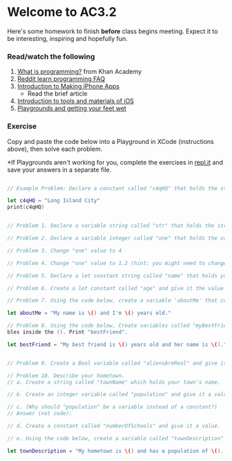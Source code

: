 # Welcome to AC3.2

Here's some homework to finish **before** class begins meeting. Expect it to be interesting, 
inspiring and hopefully fun.

### Read/watch the following

1. [What is programming?](https://www.khanacademy.org/computing/computer-programming/programming/intro-to-programming/v/programming-intro) from Khan Academy
2. [Reddit learn programming FAQ](https://www.reddit.com/r/learnprogramming/wiki/faq)
3. [Introduction to Making iPhone Apps](http://codewithchris.com/how-to-make-iphone-apps-with-no-programming-experience/)
   * Read the brief article
4. [Introduction to tools and materials of iOS](http://codewithchris.com/1-introduction-to-the-tools-and-materials/)
5. [Playgrounds and getting your feet wet](http://codewithchris.com/2-playgrounds-and-getting-your-feet-wet/)


### Exercise

Copy and paste the code below into a Playground in XCode (instructions above), then solve each problem.

  *If Playgrounds aren't working for you, complete the exercises in [repl.it](https://repl.it/languages/swift) 
and save your answers in a separate file.

```swift

// Example Problem: Declare a constant called "c4qHQ" that holds the string "Long Island City". Print "c4qHQ"

let c4qHQ = "Long Island City"
print(c4qHQ)


// Problem 1. Declare a variable string called "str" that holds the string "Hello, Playground"

// Problem 2. Declare a variable integer called "one" that holds the value 1

// Problem 3. Change "one" value to 4

// Problem 4. Change "one" value to 1.2 (hint: you might need to change "one"'s declaration first)

// Problem 5. Declare a let constant string called "name" that holds your full name.

// Problem 6. Create a let constant called "age" and give it the value of your age.

// Problem 7. Using the code below, create a variable 'aboutMe' that contains your name and age.

let aboutMe = "My name is \() and I'm \() years old."

// Problem 8. Using the code below, Create variables called "myBestFriendsName" and "myBestFriendsAge" and give them both appropriate values. Insert the correct varia\
bles inside the (). Print "bestFriend".

let bestFriend = "My best friend is \() years old and her name is \()."


// Problem 9. Create a Bool variable called "aliensAreReal" and give it a value. Print "aliensAreReal".

// Problem 10. Describe your hometown. 
// a. Create a string called "townName" which holds your town's name. 

// b. Create an integer variable called "population" and give it a value. 

// c. (Why should "population" be a variable instead of a constant?) 
// Answer (not code):

// d. Create a constant called "numberOfSchools" and give it a value. 

// e. Using the code below, create a variable called "townDescription" below and insert the correct constant or variable, then print.

let townDescription = "My hometown is \() and has a population of \(). There are \() schools in town."

```